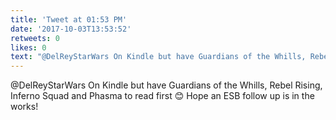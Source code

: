 ```yaml
---
title: 'Tweet at 01:53 PM'
date: '2017-10-03T13:53:52'
retweets: 0
likes: 0
text: "@DelReyStarWars On Kindle but have Guardians of the Whills, Rebel Rising, Inferno Squad and Phasma to read first 😊 Hope an ESB follow up is in the works!"
---
```

@DelReyStarWars On Kindle but have Guardians of the Whills, Rebel Rising, Inferno Squad and Phasma to read first 😊 Hope an ESB follow up is in the works!